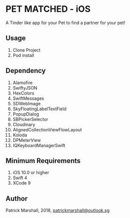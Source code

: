 # PET MATCHED - iOS
A Tinder like app for your Pet to find a partner for your pet!

## Usage

1. Clone Project
2. Pod install

## Dependency

1. Alamofire
2. SwiftyJSON
3. HexColors
4. SwiftMessages
5. SDWebImage
6. SkyFloatingLabelTextField
7. PopupDialog
8. SBPickerSelector
9. Cloudinary
10. AlignedCollectionViewFlowLayout
11. Koloda
12. DPMeterView
13. IQKeyboardManagerSwift

## Minimum Requirements

1. iOS 10.0 or higher
2. Swift 4
3. XCode 9

## Author

Patrick Marshall, 2018, patrickmarshall@outlook.sg
